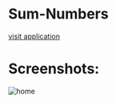 # Sum-Numbers

[visit application](https://sum-numbers.netlify.app/)

# Screenshots:
![home](https://user-images.githubusercontent.com/84331691/216766672-f97babea-f345-4e6f-a878-cecd041b4e87.jpg)
